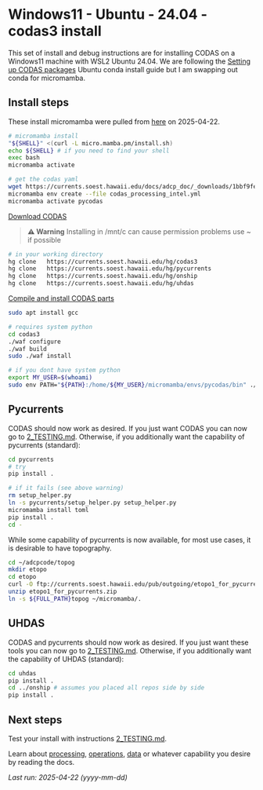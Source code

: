 # Windows11 - Ubuntu - 24.04 - codas3 install
This set of install and debug instructions are for installing CODAS on a Windows11 machine with WSL2 Ubuntu 24.04. We are following the [Setting up CODAS packages](https://currents.soest.hawaii.edu/docs/adcp_doc/codas_setup/anaconda_install/index.html) Ubuntu conda install guide but I am swapping out conda for micromamba.

## Install steps
These install micromamba were pulled from [here](https://mamba.readthedocs.io/en/latest/installation/micromamba-installation.html) on 2025-04-22.
``` bash
# micromamba install
"${SHELL}" <(curl -L micro.mamba.pm/install.sh)
echo ${SHELL} # if you need to find your shell
exec bash 
micromamba activate

# get the codas yaml
wget https://currents.soest.hawaii.edu/docs/adcp_doc/_downloads/1bbf9fe7142be462ef441b63cd6587a5/codas_processing_intel.yml
micromamba env create --file codas_processing_intel.yml
micromamba activate pycodas
```
[Download CODAS](https://currents.soest.hawaii.edu/docs/adcp_doc/codas_setup/codas_config/index.html#download-codas-software-using-mercurial)

> **⚠️ Warning**
> Installing in /mnt/c can cause permission problems use ~ if possible

``` bash
# in your working directory
hg clone   https://currents.soest.hawaii.edu/hg/codas3
hg clone   https://currents.soest.hawaii.edu/hg/pycurrents
hg clone   https://currents.soest.hawaii.edu/hg/onship
hg clone   https://currents.soest.hawaii.edu/hg/uhdas
```

[Compile and install CODAS parts](https://currents.soest.hawaii.edu/docs/adcp_doc/codas_setup/codas_config/index.html#compile-and-install-codas-components)
``` bash
sudo apt install gcc

# requires system python
cd codas3
./waf configure
./waf build
sudo ./waf install

# if you dont have system python 
export MY_USER=$(whoami)
sudo env PATH="${PATH}:/home/${MY_USER}/micromamba/envs/pycodas/bin" ./waf install
```


## Pycurrents
CODAS should now work as desired.  If you just want CODAS you can now go to [2_TESTING.md](2_TESTING.md). Otherwise, if you additionally want the capability of pycurrents (standard):
``` bash
cd pycurrents
# try 
pip install .

# if it fails (see above warning)
rm setup_helper.py
ln -s pycurrents/setup_helper.py setup_helper.py
micromamba install toml
pip install . 
cd -
```
While some capability of pycurrents is now available, for most use cases, it is desirable to have topography.
``` bash
cd ~/adcpcode/topog
mkdir etopo
cd etopo
curl -O ftp://currents.soest.hawaii.edu/pub/outgoing/etopo1_for_pycurrents.zip
unzip etopo1_for_pycurrents.zip
ln -s ${FULL_PATH}topog ~/micromamba/.
```

## UHDAS
CODAS and pycurrents should now work as desired.  If you just want these tools you can now go to [2_TESTING.md](2_TESTING.md). Otherwise, if you additionally want the capability of UHDAS (standard):
``` bash
cd uhdas
pip install .
cd ../onship # assumes you placed all repos side by side
pip install .
```

## Next steps
Test your install with instructions [2_TESTING.md](2_TESTING.md).

Learn about [processing](https://currents.soest.hawaii.edu/docs/adcp_doc/codas_doc/index.html), [operations](https://currents.soest.hawaii.edu/docs/adcp_doc/UHDAS_OPERATIONS/index.html), [data](https://currents.soest.hawaii.edu/docs/adcp_doc/ADCP_INTERPRETATION/index.html) or whatever capability you desire by reading the docs. 


*Last run: 2025-04-22 (yyyy-mm-dd)*